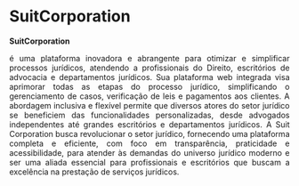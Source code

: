 # SuitCorporation 

**SuitCorporation** <p align="justify">é uma plataforma inovadora e abrangente para otimizar e simplificar processos jurídicos, atendendo a profissionais do Direito, escritórios de advocacia e departamentos jurídicos. Sua plataforma web integrada visa aprimorar todas as etapas do processo jurídico, simplificando o gerenciamento de casos, verificação de leis e pagamentos aos clientes. A abordagem inclusiva e flexível permite que diversos atores do setor jurídico se beneficiem das funcionalidades personalizadas, desde advogados independentes até grandes escritórios e departamentos jurídicos. A Suit Corporation busca revolucionar o setor jurídico, fornecendo uma plataforma completa e eficiente, com foco em transparência, praticidade e acessibilidade, para atender às demandas do universo jurídico moderno e ser uma aliada essencial para profissionais e escritórios que buscam a excelência na prestação de serviços jurídicos.</p>
